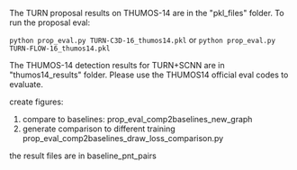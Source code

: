The TURN proposal results on THUMOS-14 are in the "pkl_files" folder. To run the proposal eval:

`python prop_eval.py TURN-C3D-16_thumos14.pkl`  or  `python prop_eval.py TURN-FLOW-16_thumos14.pkl`

The THUMOS-14 detection results for TURN+SCNN are in "thumos14_results" folder. Please use the THUMOS14 official eval codes to evaluate.


 create figures:

1. compare to baselines: prop_eval_comp2baselines_new_graph
2. generate comparison to different training prop_eval_comp2baselines_draw_loss_comparison.py

the result files are in baseline_pnt_pairs